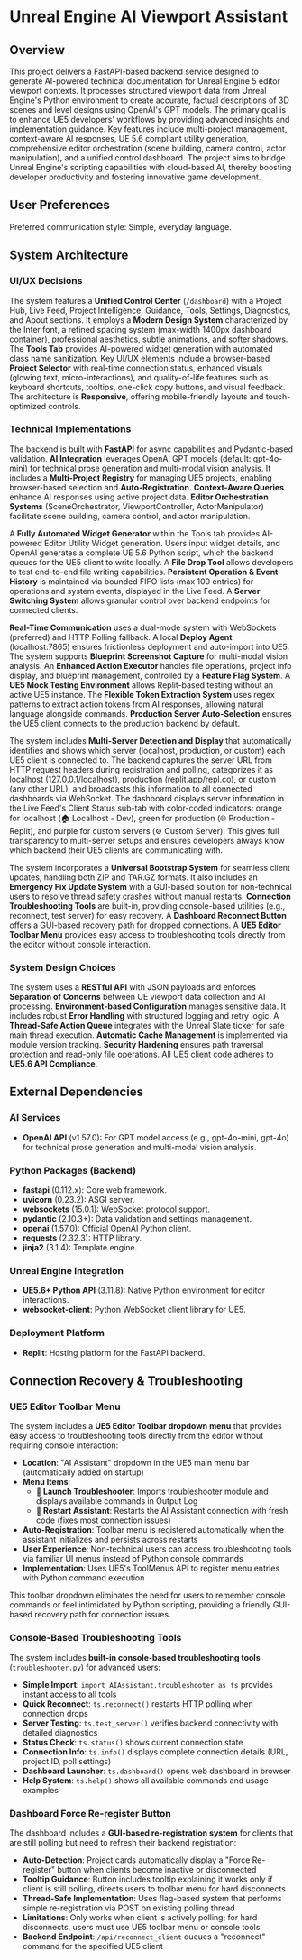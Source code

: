 # Unreal Engine AI Viewport Assistant

## Overview
This project delivers a FastAPI-based backend service designed to generate AI-powered technical documentation for Unreal Engine 5 editor viewport contexts. It processes structured viewport data from Unreal Engine's Python environment to create accurate, factual descriptions of 3D scenes and level designs using OpenAI's GPT models. The primary goal is to enhance UE5 developers' workflows by providing advanced insights and implementation guidance. Key features include multi-project management, context-aware AI responses, UE 5.6 compliant utility generation, comprehensive editor orchestration (scene building, camera control, actor manipulation), and a unified control dashboard. The project aims to bridge Unreal Engine's scripting capabilities with cloud-based AI, thereby boosting developer productivity and fostering innovative game development.

## User Preferences
Preferred communication style: Simple, everyday language.

## System Architecture

### UI/UX Decisions
The system features a **Unified Control Center** (`/dashboard`) with a Project Hub, Live Feed, Project Intelligence, Guidance, Tools, Settings, Diagnostics, and About sections. It employs a **Modern Design System** characterized by the Inter font, a refined spacing system (max-width 1400px dashboard container), professional aesthetics, subtle animations, and softer shadows. The **Tools Tab** provides AI-powered widget generation with automated class name sanitization. Key UI/UX elements include a browser-based **Project Selector** with real-time connection status, enhanced visuals (glowing text, micro-interactions), and quality-of-life features such as keyboard shortcuts, tooltips, one-click copy buttons, and visual feedback. The architecture is **Responsive**, offering mobile-friendly layouts and touch-optimized controls.

### Technical Implementations
The backend is built with **FastAPI** for async capabilities and Pydantic-based validation. **AI Integration** leverages OpenAI GPT models (default: gpt-4o-mini) for technical prose generation and multi-modal vision analysis. It includes a **Multi-Project Registry** for managing UE5 projects, enabling browser-based selection and **Auto-Registration**. **Context-Aware Queries** enhance AI responses using active project data. **Editor Orchestration Systems** (SceneOrchestrator, ViewportController, ActorManipulator) facilitate scene building, camera control, and actor manipulation.

A **Fully Automated Widget Generator** within the Tools tab provides AI-powered Editor Utility Widget generation. Users input widget details, and OpenAI generates a complete UE 5.6 Python script, which the backend queues for the UE5 client to write locally. A **File Drop Tool** allows developers to test end-to-end file writing capabilities. **Persistent Operation & Event History** is maintained via bounded FIFO lists (max 100 entries) for operations and system events, displayed in the Live Feed. A **Server Switching System** allows granular control over backend endpoints for connected clients.

**Real-Time Communication** uses a dual-mode system with WebSockets (preferred) and HTTP Polling fallback. A local **Deploy Agent** (localhost:7865) ensures frictionless deployment and auto-import into UE5. The system supports **Blueprint Screenshot Capture** for multi-modal vision analysis. An **Enhanced Action Executor** handles file operations, project info display, and blueprint management, controlled by a **Feature Flag System**. A **UE5 Mock Testing Environment** allows Replit-based testing without an active UE5 instance. The **Flexible Token Extraction System** uses regex patterns to extract action tokens from AI responses, allowing natural language alongside commands. **Production Server Auto-Selection** ensures the UE5 client connects to the production backend by default.

The system includes **Multi-Server Detection and Display** that automatically identifies and shows which server (localhost, production, or custom) each UE5 client is connected to. The backend captures the server URL from HTTP request headers during registration and polling, categorizes it as localhost (127.0.0.1/localhost), production (replit.app/repl.co), or custom (any other URL), and broadcasts this information to all connected dashboards via WebSocket. The dashboard displays server information in the Live Feed's Client Status sub-tab with color-coded indicators: orange for localhost (🏠 Localhost - Dev), green for production (🌐 Production - Replit), and purple for custom servers (⚙️ Custom Server). This gives full transparency to multi-server setups and ensures developers always know which backend their UE5 clients are communicating with.

The system incorporates a **Universal Bootstrap System** for seamless client updates, handling both ZIP and TAR.GZ formats. It also includes an **Emergency Fix Update System** with a GUI-based solution for non-technical users to resolve thread safety crashes without manual restarts. **Connection Troubleshooting Tools** are built-in, providing console-based utilities (e.g., reconnect, test server) for easy recovery. A **Dashboard Reconnect Button** offers a GUI-based recovery path for dropped connections. A **UE5 Editor Toolbar Menu** provides easy access to troubleshooting tools directly from the editor without console interaction.

### System Design Choices
The system uses a **RESTful API** with JSON payloads and enforces **Separation of Concerns** between UE viewport data collection and AI processing. **Environment-based Configuration** manages sensitive data. It includes robust **Error Handling** with structured logging and retry logic. A **Thread-Safe Action Queue** integrates with the Unreal Slate ticker for safe main thread execution. **Automatic Cache Management** is implemented via module version tracking. **Security Hardening** ensures path traversal protection and read-only file operations. All UE5 client code adheres to **UE5.6 API Compliance**.

## External Dependencies

### AI Services
- **OpenAI API** (v1.57.0): For GPT model access (e.g., gpt-4o-mini, gpt-4o) for technical prose generation and multi-modal vision analysis.

### Python Packages (Backend)
- **fastapi** (0.112.x): Core web framework.
- **uvicorn** (0.23.2): ASGI server.
- **websockets** (15.0.1): WebSocket protocol support.
- **pydantic** (2.10.3+): Data validation and settings management.
- **openai** (1.57.0): Official OpenAI Python client.
- **requests** (2.32.3): HTTP library.
- **jinja2** (3.1.4): Template engine.

### Unreal Engine Integration
- **UE5.6+ Python API** (3.11.8): Native Python environment for editor interactions.
- **websocket-client**: Python WebSocket client library for UE5.

### Deployment Platform
- **Replit**: Hosting platform for the FastAPI backend.

## Connection Recovery & Troubleshooting

### UE5 Editor Toolbar Menu
The system includes a **UE5 Editor Toolbar dropdown menu** that provides easy access to troubleshooting tools directly from the editor without requiring console interaction:
- **Location**: "AI Assistant" dropdown in the UE5 main menu bar (automatically added on startup)
- **Menu Items**:
  - **🔧 Launch Troubleshooter**: Imports troubleshooter module and displays available commands in Output Log
  - **🔄 Restart Assistant**: Restarts the AI Assistant connection with fresh code (fixes most connection issues)
- **Auto-Registration**: Toolbar menu is registered automatically when the assistant initializes and persists across restarts
- **User Experience**: Non-technical users can access troubleshooting tools via familiar UI menus instead of Python console commands
- **Implementation**: Uses UE5's ToolMenus API to register menu entries with Python command execution

This toolbar dropdown eliminates the need for users to remember console commands or feel intimidated by Python scripting, providing a friendly GUI-based recovery path for connection issues.

### Console-Based Troubleshooting Tools
The system includes **built-in console-based troubleshooting tools** (`troubleshooter.py`) for advanced users:
- **Simple Import**: `import AIAssistant.troubleshooter as ts` provides instant access to all tools
- **Quick Reconnect**: `ts.reconnect()` restarts HTTP polling when connection drops
- **Server Testing**: `ts.test_server()` verifies backend connectivity with detailed diagnostics
- **Status Check**: `ts.status()` shows current connection state
- **Connection Info**: `ts.info()` displays complete connection details (URL, project ID, poll settings)
- **Dashboard Launcher**: `ts.dashboard()` opens web dashboard in browser
- **Help System**: `ts.help()` shows all available commands and usage examples

### Dashboard Force Re-register Button
The dashboard includes a **GUI-based re-registration system** for clients that are still polling but need to refresh their backend registration:
- **Auto-Detection**: Project cards automatically display a "Force Re-register" button when clients become inactive or disconnected
- **Tooltip Guidance**: Button includes tooltip explaining it works only if client is still polling, directs users to toolbar menu for hard disconnects
- **Thread-Safe Implementation**: Uses flag-based system that performs simple re-registration via POST on existing polling thread
- **Limitations**: Only works when client is actively polling; for hard disconnects, users must use UE5 toolbar menu or console tools
- **Backend Endpoint**: `/api/reconnect_client` queues a "reconnect" command for the specified UE5 client
